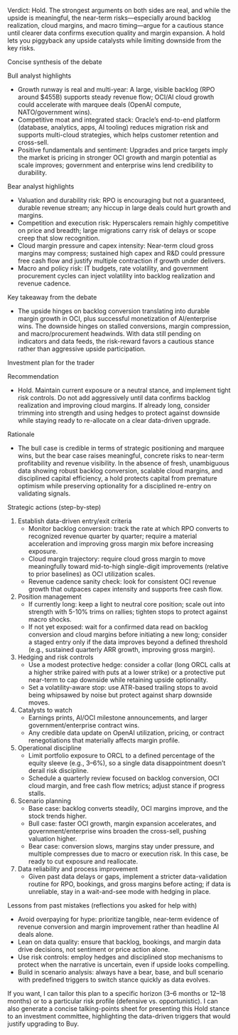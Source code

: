 Verdict: Hold. The strongest arguments on both sides are real, and while the upside is meaningful, the near-term risks—especially around backlog realization, cloud margins, and macro timing—argue for a cautious stance until clearer data confirms execution quality and margin expansion. A hold lets you piggyback any upside catalysts while limiting downside from the key risks.

Concise synthesis of the debate

Bull analyst highlights
- Growth runway is real and multi-year: A large, visible backlog (RPO around $455B) supports steady revenue flow; OCI/AI cloud growth could accelerate with marquee deals (OpenAI compute, NATO/government wins).
- Competitive moat and integrated stack: Oracle’s end-to-end platform (database, analytics, apps, AI tooling) reduces migration risk and supports multi-cloud strategies, which helps customer retention and cross-sell.
- Positive fundamentals and sentiment: Upgrades and price targets imply the market is pricing in stronger OCI growth and margin potential as scale improves; government and enterprise wins lend credibility to durability.

Bear analyst highlights
- Valuation and durability risk: RPO is encouraging but not a guaranteed, durable revenue stream; any hiccup in large deals could hurt growth and margins.
- Competition and execution risk: Hyperscalers remain highly competitive on price and breadth; large migrations carry risk of delays or scope creep that slow recognition.
- Cloud margin pressure and capex intensity: Near-term cloud gross margins may compress; sustained high capex and R&D could pressure free cash flow and justify multiple contraction if growth under delivers.
- Macro and policy risk: IT budgets, rate volatility, and government procurement cycles can inject volatility into backlog realization and revenue cadence.

Key takeaway from the debate
- The upside hinges on backlog conversion translating into durable margin growth in OCI, plus successful monetization of AI/enterprise wins. The downside hinges on stalled conversions, margin compression, and macro/procurement headwinds. With data still pending on indicators and data feeds, the risk-reward favors a cautious stance rather than aggressive upside participation.

Investment plan for the trader

Recommendation
- Hold. Maintain current exposure or a neutral stance, and implement tight risk controls. Do not add aggressively until data confirms backlog realization and improving cloud margins. If already long, consider trimming into strength and using hedges to protect against downside while staying ready to re-allocate on a clear data-driven upgrade.

Rationale
- The bull case is credible in terms of strategic positioning and marquee wins, but the bear case raises meaningful, concrete risks to near-term profitability and revenue visibility. In the absence of fresh, unambiguous data showing robust backlog conversion, scalable cloud margins, and disciplined capital efficiency, a hold protects capital from premature optimism while preserving optionality for a disciplined re-entry on validating signals.

Strategic actions (step-by-step)
1) Establish data-driven entry/exit criteria
   - Monitor backlog conversion: track the rate at which RPO converts to recognized revenue quarter by quarter; require a material acceleration and improving gross margin mix before increasing exposure.
   - Cloud margin trajectory: require cloud gross margin to move meaningfully toward mid-to-high single-digit improvements (relative to prior baselines) as OCI utilization scales.
   - Revenue cadence sanity check: look for consistent OCI revenue growth that outpaces capex intensity and supports free cash flow.
2) Position management
   - If currently long: keep a light to neutral core position; scale out into strength with 5-10% trims on rallies; tighten stops to protect against macro shocks.
   - If not yet exposed: wait for a confirmed data read on backlog conversion and cloud margins before initiating a new long; consider a staged entry only if the data improves beyond a defined threshold (e.g., sustained quarterly ARR growth, improving gross margin).
3) Hedging and risk controls
   - Use a modest protective hedge: consider a collar (long ORCL calls at a higher strike paired with puts at a lower strike) or a protective put near-term to cap downside while retaining upside optionality.
   - Set a volatility-aware stop: use ATR-based trailing stops to avoid being whipsawed by noise but protect against sharp downside moves.
4) Catalysts to watch
   - Earnings prints, AI/OCI milestone announcements, and larger government/enterprise contract wins.
   - Any credible data update on OpenAI utilization, pricing, or contract renegotiations that materially affects margin profile.
5) Operational discipline
   - Limit portfolio exposure to ORCL to a defined percentage of the equity sleeve (e.g., 3–6%), so a single data disappointment doesn’t derail risk discipline.
   - Schedule a quarterly review focused on backlog conversion, OCI cloud margin, and free cash flow metrics; adjust stance if progress stalls.
6) Scenario planning
   - Base case: backlog converts steadily, OCI margins improve, and the stock trends higher.
   - Bull case: faster OCI growth, margin expansion accelerates, and government/enterprise wins broaden the cross-sell, pushing valuation higher.
   - Bear case: conversion slows, margins stay under pressure, and multiple compresses due to macro or execution risk. In this case, be ready to cut exposure and reallocate.
7) Data reliability and process improvement
   - Given past data delays or gaps, implement a stricter data-validation routine for RPO, bookings, and gross margins before acting; if data is unreliable, stay in a wait-and-see mode with hedging in place.

Lessons from past mistakes (reflections you asked for help with)
- Avoid overpaying for hype: prioritize tangible, near-term evidence of revenue conversion and margin improvement rather than headline AI deals alone.
- Lean on data quality: ensure that backlog, bookings, and margin data drive decisions, not sentiment or price action alone.
- Use risk controls: employ hedges and disciplined stop mechanisms to protect when the narrative is uncertain, even if upside looks compelling.
- Build in scenario analysis: always have a bear, base, and bull scenario with predefined triggers to switch stance quickly as data evolves.

If you want, I can tailor this plan to a specific horizon (3–6 months or 12–18 months) or to a particular risk profile (defensive vs. opportunistic). I can also generate a concise talking-points sheet for presenting this Hold stance to an investment committee, highlighting the data-driven triggers that would justify upgrading to Buy.